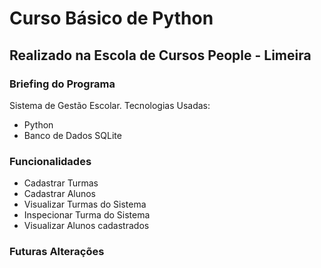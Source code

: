 # Curso Básico de Python
## Realizado na Escola de Cursos People - Limeira


### Briefing do Programa
Sistema de Gestão Escolar.
Tecnologias Usadas:
- Python
- Banco de Dados SQLite
### Funcionalidades
- Cadastrar Turmas
- Cadastrar Alunos 
- Visualizar Turmas do Sistema
- Inspecionar Turma do Sistema
- Visualizar Alunos cadastrados
### Futuras Alterações